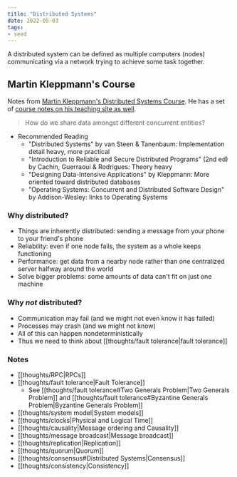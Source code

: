 ```yaml
---
title: "Distributed Systems"
date: 2022-05-03
tags:
- seed
---
```


A distributed system can be defined as multiple computers (nodes) communicating via a network trying to achieve some task together.

## Martin Kleppmann's Course
Notes from [Martin Kleppmann's Distributed Systems Course](https://www.youtube.com/watch?v=UEAMfLPZZhE&list=PLeKd45zvjcDFUEv_ohr_HdUFe97RItdiB). He has a set of [course notes on his teaching site as well](https://www.cl.cam.ac.uk/teaching/2122/ConcDisSys/dist-sys-notes.pdf).

> How do we share data amongst different concurrent entities?

- Recommended Reading
	- "Distributed Systems" by van Steen & Tanenbaum: Implementation detail heavy, more practical
	- "Introduction to Reliable and Secure Distributed Programs" (2nd ed) by Cachin, Guerraoui & Rodrigues: Theory heavy
	- "Designing Data-Intensive Applications" by Kleppmann: More oriented toward distributed databases
	- "Operating Systems: Concurrent and Distributed Software Design" by Addison-Wesley: links to Operating Systems

### Why distributed?
- Things are inherently distributed: sending a message from your phone to your friend's phone
- Reliability: even if one node fails, the system as a whole keeps functioning
- Performance: get data from a nearby node rather than one centralized server halfway around the world
- Solve bigger problems: some amounts of data can't fit on just one machine

### Why *not* distributed?
- Communication may fail (and we might not even know it has failed)
- Processes may crash (and we might not know)
- All of this can happen nondeterministically
- Thus we need to think about [[thoughts/fault tolerance|fault tolerance]]

### Notes
- [[thoughts/RPC|RPCs]]
- [[thoughts/fault tolerance|Fault Tolerance]]
	- See [[thoughts/fault tolerance#Two Generals Problem|Two Generals Problem]] and [[thoughts/fault tolerance#Byzantine Generals Problem|Byzantine Generals Problem]]
- [[thoughts/system model|System models]]
- [[thoughts/clocks|Physical and Logical Time]]
- [[thoughts/causality|Message ordering and Causality]]
- [[thoughts/message broadcast|Message broadcast]]
- [[thoughts/replication|Replication]]
- [[thoughts/quorum|Quorum]]
- [[thoughts/consensus#Distributed Systems|Consensus]]
- [[thoughts/consistency|Consistency]]
